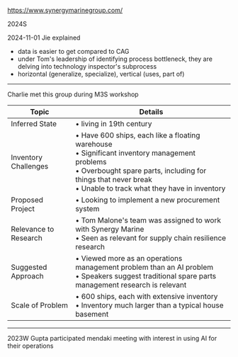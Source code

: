 https://www.synergymarinegroup.com/

2024S

2024-11-01
Jie explained 
- data is easier to get compared to CAG
- under Tom's leadership of identifying process bottleneck, they are delving into technology inspector's subprocess
- horizontal (generalize, specialize), vertical (uses, part of)

---

Charlie met this group during M3S workshop 

| Topic                 | Details                                                                                                                                                                                                             |
| --------------------- | ------------------------------------------------------------------------------------------------------------------------------------------------------------------------------------------------------------------- |
| Inferred State        | • living in 19th century                                                                                                                                                                                            |
| Inventory Challenges  | • Have 600 ships, each like a floating warehouse<br>• Significant inventory management problems<br>• Overbought spare parts, including for things that never break<br>• Unable to track what they have in inventory |
| Proposed Project      | • Looking to implement a new procurement system                                                                                                                                                                     |
| Relevance to Research | • Tom Malone's team was assigned to work with Synergy Marine<br>• Seen as relevant for supply chain resilience research                                                                                             |
| Suggested Approach    | • Viewed more as an operations management problem than an AI problem<br>• Speakers suggest traditional spare parts management research is relevant                                                                  |
| Scale of Problem      | • 600 ships, each with extensive inventory<br>• Inventory much larger than a typical house basement                                                                                                                 |

---
2023W
Gupta participated mendaki meeting with interest in using AI for their operations